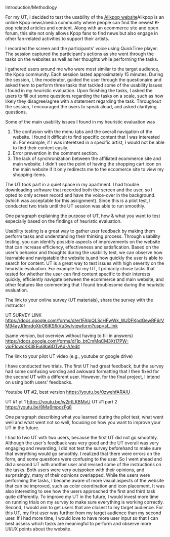 Introduction/Methodlogy

For my UT, I decided to test the usability of the [Allkpop website](www.allkpop.com)Allkpop is an online Kpop news/media community where people can find the newest K-pop related articles and content. Along with an ecommerce site and open forum, this site not only allows Kpop fans to find news but also engage in other fan-related activities to support their artists.

I recorded the screen and the participants' voice using QuickTime player. The session captured the participant's actions as she went through the tasks on the websites as well as her thoughts while performing the tasks.

I gathered users around me who were most similar to the target audience, the Kpop community. Each session lasted approximately 15 minutes. During the session, I, the moderator, guided the user through the questionaire and asked them to perform three tasks that tackled some of the usability issues I found in my heuristic evaluation. Upon finishing the tasks, I asked the users to fill out some questions regarding the tasks on a scale, such as how likely they disagree/agree with a statement regarding the task. Throughout the session, I encouraged the users to speak aloud, and asked clarifying questions.


Some of the main usability issues I found in my heuristic evaluation was
1. The confusion with the menu tabs and the overall navigation of the website. I found it difficult to find specific content that I was interested in. For example, if I was interetsed in a specific artist, I would not be able to find their content easily.
2. Error prevention in the comment section.
3. The lack of synchronization between the affiliated ecommerce site and main website. I didn't see the point of having the shopping cart icon on the main website if it only redirects me to the eccomerce site to view my shopping items.

The UT took part in a quiet space in my apartment. I had trouble downloading software that recorded both the screen and the user, so I opted to only screen record and have the voice-over in the background. (which was acceptable for this assignment). Since this is a pilot test, I conducted two trials until the UT session was able to run smoothly.





One paragraph explaining the purpose of UT, how & what you want to test especially based on the findings of heuristic evaluation. 

Usability testing is a great way to gather user feedback by making them perform tasks and understanding their thinking process. Through usability testing, you can identify possible aspects of improvements on the website that can increase efficiency, effectiveness and satisfication. Based on the user's behavior and thoughts during the usability test, we can observe how learnable and navigatable the website is,and how quickly the user is able to search for content. UT is a great way to test issues with high severity on the heuristic evaluation. For example for my UT, I primarily chose tasks that tested for whether the user can find content specific to their interests quickly, efficiently navigate between the ecommerce and main website, and other features like commenting that I found troublesome during the heuristic evaluation.




The link to your online survey (UT materials), share the survey with the instructor

UT SURVEY LINK
https://docs.google.com/forms/d/e/1FAIpQLScHFwWk_WJDFKpdGewRF6rVM94ayJi1mrdgXtr06IKSfkVu3w/viewform?usp=sf_link

(same version, but overview without having to fill in answers)
https://docs.google.com/forms/d/1p_btCmMqCM3Xt17PW-vioF1cwcKK3EEu68a6DTvAd-A/edit



The link to your pilot UT video (e.g., youtube or google drive)

I have conducted two trials. The first UT had great feedback, but the survey had some confusing wording and awkward formatting that I then fixed for the second UT with a different user. However, for the final project, I intend on using both users' feedbacks. 

Youtube
UT #2, best version
https://youtu.be/0zwehfARAIU

UT #1 pt 1
https://youtu.be/w2jrILKBMvU
UT #1 part 2
https://youtu.be/8Ma6mpozFg8



One paragraph describing what you learned during the pilot test, what went well and what went not so well, focusing on how you want to improve your UT in the future.

I had to two UT with two users, because the first UT did not go smoothly. Although the user's feedback was very good and the UT overall was very engaging and rewarding, I did not test the survey beforehand to make sure that everything would go smoothly. I realized that there were errors on the form, and some questions were confusing to the user. So I went ahead and did a second UT with another user and revised some of the instructions on the tasks. Both users were very outspoken with their opinions, and surprisingly, many of their opinions overlapped. While the users were performing the tasks, I became aware of more visual aspects of the website that can be improved, such as color coordination and icon placement. It was also interesting to see how the users approached the first and third task quite differently. To improve my UT in the future, I would invest more time on running trials on my survey to make sure everything is working correctly. Second, I would aim to get users that are closest to my target audience. For this UT, my first user was further from my target audience than my second user. If i had more time,  I would love to have more user input so that I can best assess which tasks are meaningful to perform and observe more UI/UX points about the website.
